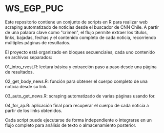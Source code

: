 # WS_EGP_PUC

Este repositorio contiene un conjunto de scripts en R para realizar web scraping automatizado de noticias desde el buscador de CNN Chile. A partir de una palabra clave como "crimen", el flujo permite extraer los títulos, links, bajadas, fechas y el contenido completo de cada noticia, recorriendo múltiples páginas de resultados.

El proyecto está organizado en bloques secuenciales, cada uno contenido en archivos separados:

01_intro_rvest.R: lectura básica y extracción paso a paso desde una página de resultados.

02_get_body_news.R: función para obtener el cuerpo completo de una noticia desde su link.

03_auto_get_news.R: scraping automatizado de varias páginas usando for.

04_for_ap.R: aplicación final para recuperar el cuerpo de cada noticia a partir de los links obtenidos.

Cada script puede ejecutarse de forma independiente o integrarse en un flujo completo para análisis de texto o almacenamiento posterior.

